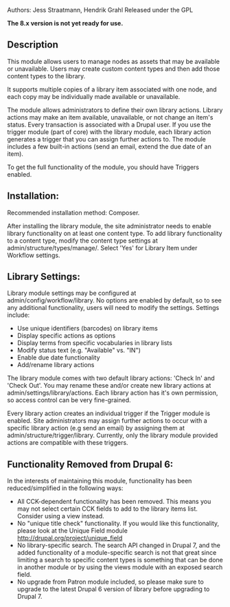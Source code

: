 Authors:  Jess Straatmann, Hendrik Grahl
Released under the GPL

**The 8.x version is not yet ready for use.**

## Description

This module allows users to manage nodes as assets that may be available or unavailable. Users may create custom content types and then add those content types to the library.

It supports multiple copies of a library item associated with one node, and each copy may be individually made available or unavailable.

The module allows administrators to define their own library actions. Library actions may make an item available, unavailable, or not change an item's status. Every transaction is associated with a Drupal user. If you use the trigger module (part of core) with the library module, each library action generates a trigger that you can assign further actions to. The module includes a few built-in actions (send an email, extend the due date of an item).

To get the full functionality of the module, you should have Triggers enabled.


## Installation:

Recommended installation method: Composer.

After installing the library module, the site administrator needs to enable library functionality on at least one content type.  To add library functionality to a content type, modify the content type settings at admin/structure/types/manage/<type>.  Select 'Yes' for Library Item under Workflow settings.


## Library Settings:

Library module settings may be configured at admin/config/workflow/library.  No options are enabled by default, so to see any additional functionality, users will need to modify the settings. Settings include:
* Use unique identifiers (barcodes) on library items
* Display specific actions as options
* Display terms from specific vocabularies in library lists
*  Modify status text (e.g. "Available" vs. "IN")
* Enable due date functionality
* Add/rename library actions

The library module comes with two default library actions: 'Check In' and 'Check Out'.  You may rename these and/or create new library actions at admin/settings/library/actions.
Each library action has it's own permission, so access control can be very fine-grained.

Every library action creates an individual trigger if the Trigger module is enabled.  Site administrators may assign further actions to occur with a specific library action (e.g send an email) by assigning them at admin/structure/trigger/library.  Currently, only the library module provided actions are compatible with these triggers.


## Functionality Removed from Drupal 6:

In the interests of maintaining this module, functionality has been reduced/simplified in the following ways:
* All CCK-dependent functionality has been removed. This means you may not select certain CCK fields to add to the library items list. Consider using a view instead.
* No "unique title check" functionality.  If you would like this functionality, please look at the Unique Field module http://drupal.org/project/unique_field
* No library-specific search.  The search API changed in Drupal 7, and the added functionality of a module-specific search is not that great since limiting a search to specific content types is something that can be done in another module or by using the views module with an exposed search field.
* No upgrade from Patron module included, so please make sure to upgrade to the latest Drupal 6 version of library before upgrading to Drupal 7.
